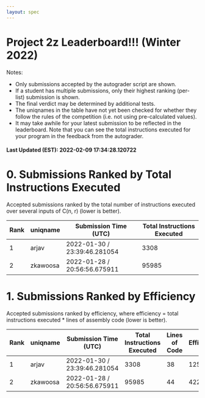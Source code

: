 ```yaml
---
layout: spec
---
```


Project 2z Leaderboard!!! (Winter 2022)
==============================
Notes:
- Only submissions accepted by the autograder script are shown.
- If a student has multiple submissions, only their highest ranking (per-list) submission is shown.
- The final verdict may be determined by additional tests.
- The uniqnames in the table have not yet been checked for whether they follow the rules of the competition (i.e. not using pre-calculated values).
- It may take awhile for your latest submission to be reflected in the leaderboard. Note that you can see the total instructions executed for your program in the feedback from the autograder.


#### Last Updated (EST): 2022-02-09 17:34:28.120722

# 0. Submissions Ranked by Total Instructions Executed
Accepted submissions ranked by the total number of instructions executed over several inputs of C(n, r) (lower is better).

| Rank  | uniqname | Submission Time (UTC) | Total Instructions Executed |
|---|---|---|---|
| 1 | arjav | 2022-01-30 / 23:39:46.281054 | 3308 |
| 2 | zkawoosa | 2022-01-28 / 20:56:56.675911 | 95985 |


# 1. Submissions Ranked by Efficiency
Accepted submissions ranked by efficiency, where efficiency = total instructions executed * lines of assembly code (lower is better).

| Rank  | uniqname | Submission Time (UTC) | Total Instructions Executed |Lines of Code | Efficiency |
|---|---|---|---|---|---|
| 1 | arjav | 2022-01-30 / 23:39:46.281054 | 3308 | 38 | 125704 |
| 2 | zkawoosa | 2022-01-28 / 20:56:56.675911 | 95985 | 44 | 4223340 |

